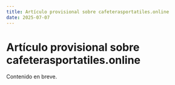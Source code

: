 ```yaml
---
title: Artículo provisional sobre cafeterasportatiles.online
date: 2025-07-07
---
```


# Artículo provisional sobre cafeterasportatiles.online

Contenido en breve.